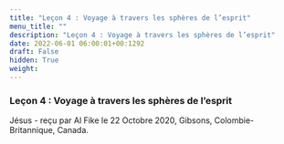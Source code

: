 ```yaml
---
title: "Leçon 4 : Voyage à travers les sphères de l’esprit"
menu_title: ""
description: "Leçon 4 : Voyage à travers les sphères de l’esprit"
date: 2022-06-01 06:00:01+00:1292
draft: False
hidden: True
weight:
---
```

### Leçon 4 : Voyage à travers les sphères de l’esprit

Jésus - reçu par Al Fike le 22 Octobre 2020, Gibsons, Colombie-Britannique, Canada.



